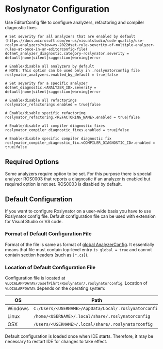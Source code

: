 ﻿# Roslynator Configuration

Use EditorConfig file to configure analyzers, refactoring and compiler diagnostic fixes.

```editorconfig
# Set severity for all analyzers that are enabled by default (https://docs.microsoft.com/en-us/visualstudio/code-quality/use-roslyn-analyzers?view=vs-2022#set-rule-severity-of-multiple-analyzer-rules-at-once-in-an-editorconfig-file)
dotnet_analyzer_diagnostic.category-roslynator.severity = default|none|silent|suggestion|warning|error

# Enable/disable all analyzers by default
# NOTE: This option can be used only in .roslynatorconfig file
roslynator_analyzers.enabled_by_default = true|false

# Set severity for a specific analyzer
dotnet_diagnostic.<ANALYZER_ID>.severity = default|none|silent|suggestion|warning|error

# Enable/disable all refactorings
roslynator_refactorings.enabled = true|false

# Enable/disable specific refactoring
roslynator_refactoring.<REFACTORING_NAME>.enabled = true|false

# Enable/disable all compiler diagnostic fixes
roslynator_compiler_diagnostic_fixes.enabled = true|false

# Enable/disable specific compiler diagnostic fix
roslynator_compiler_diagnostic_fix.<COMPILER_DIAGNOSTIC_ID>.enabled = true|false
```

## Required Options

Some analyzers require option to be set. For this purpose there is special analyzer ROS0003 that reports a diagnostic
if an analyzer is enabled but required option is not set. ROS0003 is disabled by default.

## Default Configuration

If you want to configure Roslynator on a user-wide basis you have to use Roslynator config file.
Default configuration file can be used with extension for Visual Studio or VS code.

### Format of Default Configuration File

Format of the file is same as format of [global AnalyzerConfig](https://docs.microsoft.com/en-us/dotnet/fundamentals/code-analysis/configuration-files#global-analyzerconfig).
It essentially means that file must contain top-level entry `is_global = true` and cannot contain section headers (such as `[*.cs]`).

### Location of Default Configuration File

Configuration file is located at `%LOCALAPPDATA%/JosefPihrt/Roslynator/.roslynatorconfig`.
Location of `%LOCALAPPDATA%` depends on the operating system:

| OS | Path |
| -------- | ------- |
| Windows | `C:/Users/<USERNAME>/AppData/Local/.roslynatorconfig` |
| Linux | `/home/<USERNAME>/.local/share/.roslynatorconfig` |
| OSX | `/Users/<USERNAME>/.local/share/.roslynatorconfig` |

Default configuration is loaded once when IDE starts. Therefore, it may be necessary to restart IDE for changes to take effect.

